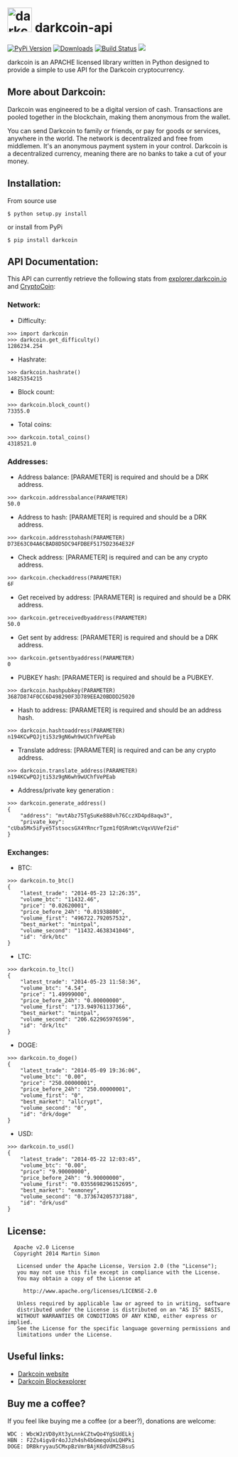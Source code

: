 <h1><img src="https://raw.github.com/c0ding/darkcoin-api/master/doc/darkcoin.png" height=55 alt="darkcoin" title="darkcoin"> darkcoin-api</h1>

[![PyPi Version](http://img.shields.io/pypi/v/darkcoin.svg)](https://pypi.python.org/pypi/darkcoin/)   [![Downloads](http://img.shields.io/pypi/dm/darkcoin.svg)](https://pypi.python.org/pypi/darkcoin/)
[![Build Status](http://jenkins.calypso.pm/buildStatus/icon?job=darkcoin-api)](http://jenkins.calypso.pm/job/darkcoin-api/)
<img src="http://jenkins.calypso.pm/buildStatus/icon?job=darkcoin-api">


darkcoin is an APACHE licensed library written in Python designed to provide a simple to use API for the Darkcoin cryptocurrency.

## More about Darkcoin:

Darkcoin was engineered to be a digital version of cash. Transactions are pooled together in the blockchain, making them anonymous from the wallet.

You can send Darkcoin to family or friends, or pay for goods or services, anywhere in the world. The network is decentralized and free from middlemen. It's an anonymous payment system in your control. Darkcoin is a decentralized currency, meaning there are no banks to take a cut of your money.

## Installation:

From source use

    $ python setup.py install

or install from PyPi

    $ pip install darkcoin

## API Documentation:

This API can currently retrieve the following stats from [explorer.darkcoin.io](http://explorer.darkcoin.io/) and [CryptoCoin](http://www.cryptocoincharts.info):

### Network:

  - Difficulty:

```
>>> import darkcoin
>>> darkcoin.get_difficulty()
1286234.254
```

  - Hashrate:

```
>>> darkcoin.hashrate()
14825354215
```

  - Block count:

```
>>> darkcoin.block_count()
73355.0
```

  - Total coins:

```
>>> darkcoin.total_coins()
4318521.0
```

### Addresses:

  - Address balance:
    [PARAMETER] is required and should be a DRK address.

```
>>> darkcoin.addressbalance(PARAMETER)
50.0
```

  - Address to hash:
    [PARAMETER] is required and should be a DRK address.

```
>>> darkcoin.addresstohash(PARAMETER)
D73E63C04A6CBAD8D5DC94FDBEF5175D2364E32F
```

  - Check address:
    [PARAMETER] is required and can be any crypto address.

```
>>> darkcoin.checkaddress(PARAMETER)
6F
```

  - Get received by address:
    [PARAMETER] is required and should be a DRK address.

```
>>> darkcoin.getreceivedbyaddress(PARAMETER)
50.0
```

  - Get sent by address:
    [PARAMETER] is required and should be a DRK address.

```
>>> darkcoin.getsentbyaddress(PARAMETER)
0
```

  - PUBKEY hash:
    [PARAMETER] is required and should be a PUBKEY.

```
>>> darkcoin.hashpubkey(PARAMETER)
3687D874F0CC6D498290F3D789EEA20BDDD25020
```

  - Hash to address:
    [PARAMETER] is required and should be an address hash.

```
>>> darkcoin.hashtoaddress(PARAMETER)
n194KCwPQJjti53z9gN6wh9wUChfVePEab
```

  - Translate address:
    [PARAMETER] is required and can be any crypto address.

```
>>> darkcoin.translate_address(PARAMETER)
n194KCwPQJjti53z9gN6wh9wUChfVePEab
```

  - Address/private key generation :

```
>>> darkcoin.generate_address()
{
    "address": "mvtAbz75TgSuKe888vh76CczXD4pd8aqw3", 
    "private_key": "cUba5Mx5iFye5TstsocsGX4YRncrTgzm1fQSRnWtcVqxVUVef2id" 
}
```

### Exchanges:

  - BTC:

```
>>> darkcoin.to_btc()
{
    "latest_trade": "2014-05-23 12:26:35", 
    "volume_btc": "11432.46", 
    "price": "0.02620001", 
    "price_before_24h": "0.01938800", 
    "volume_first": "496722.792057532", 
    "best_market": "mintpal", 
    "volume_second": "11432.4638341046", 
    "id": "drk/btc"
}
```

  - LTC:

```
>>> darkcoin.to_ltc()
{
    "latest_trade": "2014-05-23 11:58:36", 
    "volume_btc": "4.54", 
    "price": "1.49999000", 
    "price_before_24h": "0.00000000", 
    "volume_first": "173.949761137366", 
    "best_market": "mintpal", 
    "volume_second": "206.622965976596", 
    "id": "drk/ltc"
}
```

  - DOGE:

```
>>> darkcoin.to_doge()
{
    "latest_trade": "2014-05-09 19:36:06", 
    "volume_btc": "0.00", 
    "price": "250.00000001", 
    "price_before_24h": "250.00000001", 
    "volume_first": "0", 
    "best_market": "allcrypt", 
    "volume_second": "0", 
    "id": "drk/doge"
}
```

  - USD:

```
>>> darkcoin.to_usd()
{
    "latest_trade": "2014-05-22 12:03:45", 
    "volume_btc": "0.00", 
    "price": "9.90000000", 
    "price_before_24h": "9.90000000", 
    "volume_first": "0.0355698296152695", 
    "best_market": "exmoney", 
    "volume_second": "0.373674205737188", 
    "id": "drk/usd"
}
```


## License:

```
  Apache v2.0 License
  Copyright 2014 Martin Simon

   Licensed under the Apache License, Version 2.0 (the "License");
   you may not use this file except in compliance with the License.
   You may obtain a copy of the License at

     http://www.apache.org/licenses/LICENSE-2.0

   Unless required by applicable law or agreed to in writing, software
   distributed under the License is distributed on an "AS IS" BASIS,
   WITHOUT WARRANTIES OR CONDITIONS OF ANY KIND, either express or implied.
   See the License for the specific language governing permissions and
   limitations under the License.

```

## Useful links:

* [Darkcoin website](http://www.darkcoin.io/)
* [Darkcoin Blockexplorer](http://explorer.darkcoin.io/)

## Buy me a coffee?

If you feel like buying me a coffee (or a beer?), donations are welcome:

```
WDC : WbcWJzVD8yXt3yLnnkCZtwQo4YgSUdELkj
HBN : F2Zs4igv8r4oJJzh4sh4bGmeqoUxLQHPki
DOGE: DRBkryyau5CMxpBzVmrBAjK6dVdMZSBsuS
```
